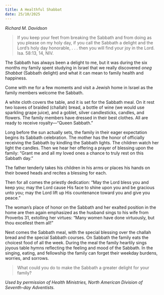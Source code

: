 ```yaml
---
title: A Healthful Shabbat
date: 25/10/2025
---
```


_Richard M. Davidson_

> <p></p>
> If you keep your feet from breaking the Sabbath and from doing as you please on my holy day, if you call the Sabbath a delight and the Lord’s holy day honorable, . . . then you will find your joy in the Lord. Isa. 58:13, 14, NIV.

The Sabbath has always been a delight to me, but it was during the six months my family spent studying in Israel that we really discovered _oneg Shabbat_ (Sabbath delight) and what it can mean to family health and happiness.

Come with me for a few moments and visit a Jewish home in Israel as the family members welcome the Sabbath.

A white cloth covers the table, and it is set for the Sabbath meal. On it rest two loaves of braided (challah) bread, a bottle of wine (we would use sparkling grape juice), and a goblet, silver candlesticks, candles, and flowers. The family members have dressed in their best clothes. All are ready to receive royalty—“Queen Sabbath.”

Long before the sun actually sets, the family in their eager expectation begins its Sabbath celebration. The mother has the honor of officially receiving the Sabbath by kindling the Sabbath lights. The children watch her light the candles. Then we hear her offering a prayer of blessing upon the family: “Grant me and all my loved ones a chance to truly rest on this Sabbath day.”

The father tenderly takes his children in his arms or places his hands on their bowed heads and recites a blessing for each.

Then for all comes the priestly dedication: “May the Lord bless you and keep you; may the Lord cause His face to shine upon you and be gracious unto you; may the Lord lift up His countenance toward you and give you peace.”

The woman’s place of honor on the Sabbath and her exalted position in the home are then again emphasized as the husband sings to his wife from Proverbs 31, extolling her virtues: “Many women have done virtuously, but thou excellest them all!”

Next comes the Sabbath meal, with the special blessing over the challah bread and the special Sabbath courses. On Sabbath the family eats the choicest food of all the week. During the meal the family heartily sings joyous table hymns reflecting the feeling and mood of the Sabbath. In the singing, eating, and fellowship the family can forget their weekday burdens, worries, and sorrows.

> <callout></callout>
> What could you do to make the Sabbath a greater delight for your family?

_Used by permission of Health Ministries, North American Division of Seventh-day Adventists._